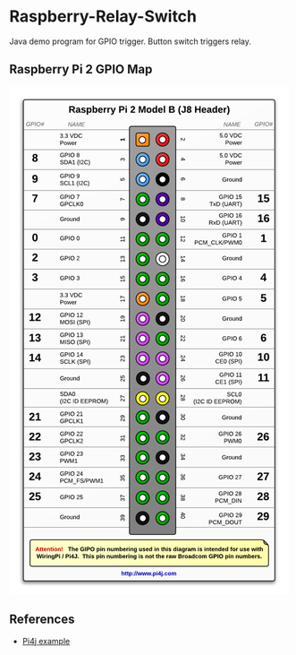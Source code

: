 # Raspberry-Relay-Switch
Java demo program for GPIO trigger. Button switch triggers relay.

## Raspberry Pi 2 GPIO Map
![Raspberry Pi 2 GPIO Map](/img/raspberry-pi-2-gpio.png)

## References

- [Pi4j example](http://pi4j.com/example/trigger.html)

